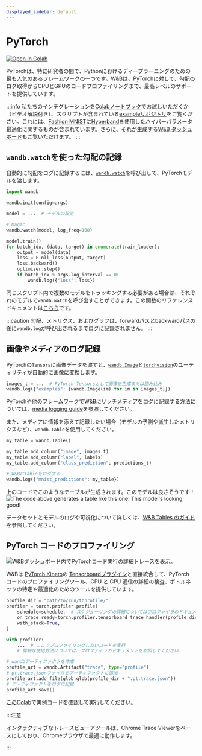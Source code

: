 ```yaml
---
displayed_sidebar: default
---
```

# PyTorch

[![Open In Colab](https://colab.research.google.com/assets/colab-badge.svg)](http://wandb.me/intro)

PyTorchは、特に研究者の間で、Pythonにおけるディープラーニングのための最も人気のあるフレームワークの一つです。W&Bは、PyTorchに対して、勾配のログ取得からCPUとGPUのコードプロファイリングまで、最高レベルのサポートを提供しています。

:::info
私たちのインテグレーションを[Colabノートブック](https://colab.research.google.com/github/wandb/examples/blob/master/colabs/pytorch/Simple_PyTorch_Integration.ipynb)でお試しいただくか（ビデオ解説付き）、スクリプトが含まれている[exampleリポジトリ](https://github.com/wandb/examples)をご覧ください。これには、[Fashion MNIST](https://github.com/wandb/examples/tree/master/examples/pytorch/pytorch-cnn-fashion)に[Hyperband](https://arxiv.org/abs/1603.06560)を使用したハイパーパラメータ最適化に関するものが含まれています。さらに、それが生成する[W&B ダッシュボード](https://wandb.ai/wandb/keras-fashion-mnist/runs/5z1d85qs)もご覧いただけます。
:::

<!-- {% embed url="https://www.youtube.com/watch?v=G7GH0SeNBMA" %}
ビデオチュートリアルに沿って進めてください！
{% endembed %} -->

## `wandb.watch`を使った勾配の記録

自動的に勾配をログに記録するには、[`wandb.watch`](../../ref/python/watch.md)を呼び出して、PyTorchモデルを渡します。

```python
import wandb

wandb.init(config=args)

model = ...  # モデルの設定

# Magic
wandb.watch(model, log_freq=100)

model.train()
for batch_idx, (data, target) in enumerate(train_loader):
    output = model(data)
    loss = F.nll_loss(output, target)
    loss.backward()
    optimizer.step()
    if batch_idx % args.log_interval == 0:
        wandb.log({"loss": loss})
```

同じスクリプト内で複数のモデルをトラッキングする必要がある場合は、それぞれのモデルで`wandb.watch`を呼び出すことができます。この関数のリファレンスドキュメントは[こちら](../../ref/python/watch.md)です。

:::caution
勾配、メトリクス、およびグラフは、forwardパスとbackwardパスの後に`wandb.log`が呼び出されるまでログに記録されません。
:::

## 画像やメディアのログ記録

PyTorchの`Tensors`に画像データを渡すと、[`wandb.Image`](../../ref/python/data-types/image.md)と[`torchvision`](https://pytorch.org/vision/stable/index.html)のユーティリティが自動的に画像に変換します。

```python
images_t = ...  # PyTorch Tensorsとして画像を生成または読み込み
wandb.log({"examples": [wandb.Image(im) for im in images_t]})
```

PyTorchや他のフレームワークでW&Bにリッチメディアをログに記録する方法については、[media logging guide](../track/log/media.md)を参照してください。

また、メディアに情報を添えて記録したい場合（モデルの予測や派生したメトリクスなど）、`wandb.Table`を使用してください。

```python
my_table = wandb.Table()

my_table.add_column("image", images_t)
my_table.add_column("label", labels)
my_table.add_column("class_prediction", predictions_t)

# W&BにTableをログする
wandb.log({"mnist_predictions": my_table})
```

上のコードでこのようなテーブルが生成されます。このモデルは良さそうです！
![The code above generates a table like this one. This model's looking good!](/images/integrations/pytorch_example_table.png)

データセットとモデルのログや可視化について詳しくは、[W&B Tables のガイド](../tables/intro.md)を参照してください。

## PyTorch コードのプロファイリング

![W&Bダッシュボード内でPyTorchコード実行の詳細トレースを表示。](/images/integrations/pytorch_example_dashboard.png)

W&Bは [PyTorch Kineto](https://github.com/pytorch/kineto)の [Tensorboardプラグイン](https://github.com/pytorch/kineto/blob/master/tb\_plugin/README.md)と直接統合して、PyTorch コードのプロファイリングツール、CPU と GPU 通信の詳細の検査、ボトルネックの特定や最適化のためのツールを提供しています。

```python
profile_dir = "path/to/run/tbprofile/"
profiler = torch.profiler.profile(
    schedule=schedule,  # スケジューリングの詳細についてはプロファイラのドキュメントを参照してください
    on_trace_ready=torch.profiler.tensorboard_trace_handler(profile_dir),
    with_stack=True,
)

with profiler:
    ...  # ここでプロファイリングしたいコードを実行
    # 詳細な使用方法については、プロファイラのドキュメントを参照してください

# wandbアーティファクトを作成
profile_art = wandb.Artifact("trace", type="profile")
# pt.trace.jsonファイルをアーティファクトに追加
profile_art.add_file(glob.glob(profile_dir + ".pt.trace.json"))
# アーティファクトをログに記録
profile_art.save()
```

[このColab](http://wandb.me/trace-colab)で実例コードを確認して実行してください。

:::注意

インタラクティブなトレースビューアツールは、Chrome Trace Viewerをベースにしており、Chromeブラウザで最適に動作します。

:::